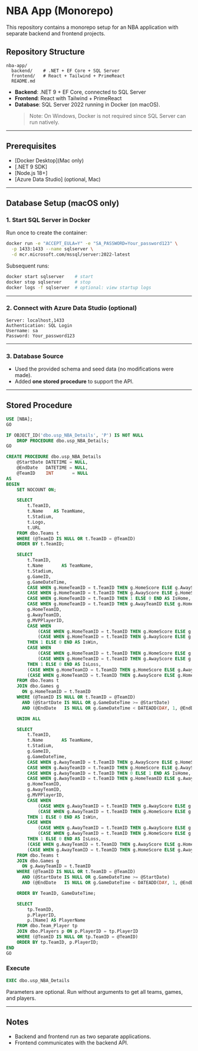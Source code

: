# NBA App (Monorepo)

This repository contains a monorepo setup for an NBA application with separate backend and frontend projects.

## Repository Structure

```
nba-app/
  backend/    # .NET + EF Core + SQL Server
  frontend/   # React + Tailwind + PrimeReact
  README.md
```

- **Backend**: .NET 9 + EF Core, connected to SQL Server  
- **Frontend**: React with Tailwind + PrimeReact  
- **Database**: SQL Server 2022 running in Docker (on macOS).  
  > Note: On Windows, Docker is not required since SQL Server can run natively.

---

## Prerequisites

- [Docker Desktop](Mac only)  
- [.NET 9 SDK]  
- [Node.js 18+] 
- [Azure Data Studio] (optional, Mac)  

---

## Database Setup (macOS only)

### 1. Start SQL Server in Docker
Run once to create the container:
```bash
docker run -e "ACCEPT_EULA=Y" -e "SA_PASSWORD=Your_password123" \
  -p 1433:1433 --name sqlserver \
  -d mcr.microsoft.com/mssql/server:2022-latest
```

Subsequent runs:
```bash
docker start sqlserver    # start
docker stop sqlserver     # stop
docker logs -f sqlserver  # optional: view startup logs
```

---

### 2. Connect with Azure Data Studio (optional)
```
Server: localhost,1433  
Authentication: SQL Login  
Username: sa  
Password: Your_password123  
```

---

### 3. Database Source
- Used the provided schema and seed data (no modifications were made).  
- Added **one stored procedure** to support the API.

---

## Stored Procedure

```sql
USE [NBA];
GO

IF OBJECT_ID('dbo.usp_NBA_Details', 'P') IS NOT NULL
    DROP PROCEDURE dbo.usp_NBA_Details;
GO

CREATE PROCEDURE dbo.usp_NBA_Details
    @StartDate DATETIME = NULL,   
    @EndDate   DATETIME = NULL,   
    @TeamID    INT       = NULL   
AS
BEGIN
    SET NOCOUNT ON;

    SELECT 
        t.TeamID,
        t.Name    AS TeamName,
        t.Stadium,
        t.Logo,
        t.URL
    FROM dbo.Teams t
    WHERE (@TeamID IS NULL OR t.TeamID = @TeamID)
    ORDER BY t.TeamID;

    SELECT
        t.TeamID,
        t.Name       AS TeamName,
        t.Stadium,
        g.GameID,
        g.GameDateTime,
        CASE WHEN g.HomeTeamID = t.TeamID THEN g.HomeScore ELSE g.AwayScore END AS TeamScore,
        CASE WHEN g.HomeTeamID = t.TeamID THEN g.AwayScore ELSE g.HomeScore END AS OppScore,
        CASE WHEN g.HomeTeamID = t.TeamID THEN 1 ELSE 0 END AS IsHome,
        CASE WHEN g.HomeTeamID = t.TeamID THEN g.AwayTeamID ELSE g.HomeTeamID END AS OppTeamID,
        g.HomeTeamID,
        g.AwayTeamID,
        g.MVPPlayerID,
        CASE WHEN
            (CASE WHEN g.HomeTeamID = t.TeamID THEN g.HomeScore ELSE g.AwayScore END) >
            (CASE WHEN g.HomeTeamID = t.TeamID THEN g.AwayScore ELSE g.HomeScore END)
        THEN 1 ELSE 0 END AS IsWin,
        CASE WHEN
            (CASE WHEN g.HomeTeamID = t.TeamID THEN g.HomeScore ELSE g.AwayScore END) <
            (CASE WHEN g.HomeTeamID = t.TeamID THEN g.AwayScore ELSE g.HomeScore END)
        THEN 1 ELSE 0 END AS IsLoss,
        (CASE WHEN g.HomeTeamID = t.TeamID THEN g.HomeScore ELSE g.AwayScore END) -
        (CASE WHEN g.HomeTeamID = t.TeamID THEN g.AwayScore ELSE g.HomeScore END) AS Margin
    FROM dbo.Teams t
    JOIN dbo.Games g
      ON g.HomeTeamID = t.TeamID
    WHERE (@TeamID IS NULL OR t.TeamID = @TeamID)
      AND (@StartDate IS NULL OR g.GameDateTime >= @StartDate)
      AND (@EndDate   IS NULL OR g.GameDateTime < DATEADD(DAY, 1, @EndDate))

    UNION ALL

    SELECT
        t.TeamID,
        t.Name       AS TeamName,
        t.Stadium,
        g.GameID,
        g.GameDateTime,
        CASE WHEN g.AwayTeamID = t.TeamID THEN g.AwayScore ELSE g.HomeScore END AS TeamScore,
        CASE WHEN g.AwayTeamID = t.TeamID THEN g.HomeScore ELSE g.AwayScore END AS OppScore,
        CASE WHEN g.AwayTeamID = t.TeamID THEN 0 ELSE 1 END AS IsHome,
        CASE WHEN g.AwayTeamID = t.TeamID THEN g.HomeTeamID ELSE g.AwayTeamID END AS OppTeamID,
        g.HomeTeamID,
        g.AwayTeamID,
        g.MVPPlayerID,
        CASE WHEN
            (CASE WHEN g.AwayTeamID = t.TeamID THEN g.AwayScore ELSE g.HomeScore END) >
            (CASE WHEN g.AwayTeamID = t.TeamID THEN g.HomeScore ELSE g.AwayScore END)
        THEN 1 ELSE 0 END AS IsWin,
        CASE WHEN
            (CASE WHEN g.AwayTeamID = t.TeamID THEN g.AwayScore ELSE g.HomeScore END) <
            (CASE WHEN g.AwayTeamID = t.TeamID THEN g.HomeScore ELSE g.AwayScore END)
        THEN 1 ELSE 0 END AS IsLoss,
        (CASE WHEN g.AwayTeamID = t.TeamID THEN g.AwayScore ELSE g.HomeScore END) -
        (CASE WHEN g.AwayTeamID = t.TeamID THEN g.HomeScore ELSE g.AwayScore END) AS Margin
    FROM dbo.Teams t
    JOIN dbo.Games g
      ON g.AwayTeamID = t.TeamID
    WHERE (@TeamID IS NULL OR t.TeamID = @TeamID)
      AND (@StartDate IS NULL OR g.GameDateTime >= @StartDate)
      AND (@EndDate   IS NULL OR g.GameDateTime < DATEADD(DAY, 1, @EndDate))

    ORDER BY TeamID, GameDateTime;

    SELECT 
        tp.TeamID,
        p.PlayerID,
        p.[Name] AS PlayerName
    FROM dbo.Team_Player tp
    JOIN dbo.Players p ON p.PlayerID = tp.PlayerID
    WHERE (@TeamID IS NULL OR tp.TeamID = @TeamID)
    ORDER BY tp.TeamID, p.PlayerID;
END
GO
```

### Execute
```sql
EXEC dbo.usp_NBA_Details
```

Parameters are optional. Run without arguments to get all teams, games, and players.

---

## Notes

- Backend and frontend run as two separate applications.  
- Frontend communicates with the backend API.  
